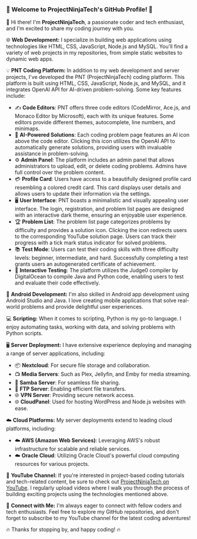 ### 🚀 Welcome to ProjectNinjaTech's GitHub Profile! 🚀

👋 Hi there! I'm **ProjectNinjaTech**, a passionate coder and tech enthusiast, and I'm excited to share my coding journey with you.

🌐 **Web Development:** I specialize in building web applications using technologies like HTML, CSS, JavaScript, Node.js and MySQL. You'll find a variety of web projects in my repositories, from simple static websites to dynamic web apps.

💡 **PNT Coding Platform:** In addition to my web development and server projects, I've developed the PNT (ProjectNinjaTech) coding platform. This platform is built using HTML, CSS, JavaScript, Node.js, and MySQL, and it integrates OpenAI API for AI-driven problem-solving. Some key features include:

- ✍️ **Code Editors**: PNT offers three code editors (CodeMirror, Ace.js, and Monaco Editor by Microsoft), each with its unique features. Some editors provide different themes, autocomplete, line numbers, and minimaps.
- 🧠 **AI-Powered Solutions**: Each coding problem page features an AI icon above the code editor. Clicking this icon utilizes the OpenAI API to automatically generate solutions, providing users with invaluable assistance in problem-solving.
- ⚙️ **Admin Panel**: The platform includes an admin panel that allows administrators to upload, edit, or delete coding problems. Admins have full control over the problem content.
- 💳 **Profile Card**: Users have access to a beautifully designed profile card resembling a colored credit card. This card displays user details and allows users to update their information via the settings.
- 🖥️ **User Interface**: PNT boasts a minimalistic and visually appealing user interface. The login, registration, and problem list pages are designed with an interactive dark theme, ensuring an enjoyable user experience.
- 🏆 **Problem List**: The problem list page categorizes problems by difficulty and provides a solution icon. Clicking the icon redirects users to the corresponding YouTube solution page. Users can track their progress with a tick mark status indicator for solved problems.
- 📚 **Test Mode**: Users can test their coding skills with three difficulty levels: beginner, intermediate, and hard. Successfully completing a test grants users an autogenerated certificate of achievement.
- 🧪 **Interactive Testing**: The platform utilizes the Judge0 compiler by DigitalOcean to compile Java and Python code, enabling users to test and evaluate their code effectively.


📱 **Android Development:** I'm also skilled in Android app development using Android Studio and Java. I love creating mobile applications that solve real-world problems and provide delightful user experiences.

💻 **Scripting:** When it comes to scripting, Python is my go-to language. I enjoy automating tasks, working with data, and solving problems with Python scripts.

🖥️ **Server Deployment:** I have extensive experience deploying and managing a range of server applications, including:

- 📦 **Nextcloud**: For secure file storage and collaboration.
- 📺 **Media Servers**: Such as Plex, Jellyfin, and Emby for media streaming.
- 📂 **Samba Server**: For seamless file sharing.
- 📁 **FTP Server**: Enabling efficient file transfers.
- 🌐 **VPN Server**: Providing secure network access.
- 🌐 **CloudPanel**: Used for hosting WordPress and Node.js websites with ease.

☁️ **Cloud Platforms:** My server deployments extend to leading cloud platforms, including:

- ☁️ **AWS (Amazon Web Services)**: Leveraging AWS's robust infrastructure for scalable and reliable services.
- ☁️ **Oracle Cloud**: Utilizing Oracle Cloud's powerful cloud computing resources for various projects.

🎥 **YouTube Channel:** If you're interested in project-based coding tutorials and tech-related content, be sure to check out [ProjectNinjaTech on YouTube](https://www.youtube.com/c/ProjectNinjaTech). I regularly upload videos where I walk you through the process of building exciting projects using the technologies mentioned above.

🔗 **Connect with Me:** I'm always eager to connect with fellow coders and tech enthusiasts. Feel free to explore my GitHub repositories, and don't forget to subscribe to my YouTube channel for the latest coding adventures!

🔥 Thanks for stopping by, and happy coding! 🔥

<!---
projectninjatech/projectninjatech is a ✨ special ✨ repository because its `README.md` (this file) appears on your GitHub profile.
You can click the Preview link to take a look at your changes.
--->
